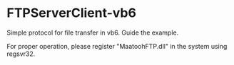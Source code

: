 # FTPServerClient-vb6
 Simple protocol for file transfer in vb6. Guide the example.

For proper operation, please register "MaatoohFTP.dll" in the system using regsvr32.
